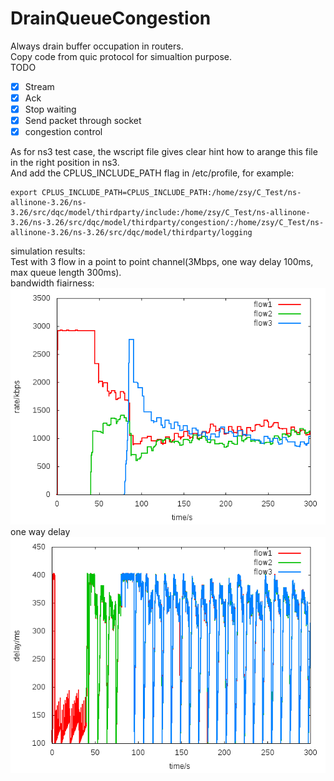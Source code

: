 # DrainQueueCongestion
Always drain buffer occupation in routers.  
Copy code from quic protocol for simualtion purpose.  
TODO  
- [x] Stream  
- [x] Ack  
- [x] Stop waiting  
- [x] Send packet through socket  
- [x] congestion control   

As for ns3 test case, the wscript file gives clear hint how to arange this file  
in the right position in ns3.  
And add the CPLUS_INCLUDE_PATH flag in /etc/profile, for example:  
```
export CPLUS_INCLUDE_PATH=CPLUS_INCLUDE_PATH:/home/zsy/C_Test/ns-allinone-3.26/ns-3.26/src/dqc/model/thirdparty/include:/home/zsy/C_Test/ns-allinone-3.26/ns-3.26/src/dqc/model/thirdparty/congestion/:/home/zsy/C_Test/ns-allinone-3.26/ns-3.26/src/dqc/model/thirdparty/logging
```
simulation results:   
Test with 3 flow in a point to point channel(3Mbps, one way delay 100ms, max queue length 300ms).  
bandwidth fiairness:  
![avatar](https://github.com/SoonyangZhang/DrainQueueCongestion/blob/master/result/bw.png)  
one way delay  
![avatar](https://github.com/SoonyangZhang/DrainQueueCongestion/blob/master/result/delay.png)  


